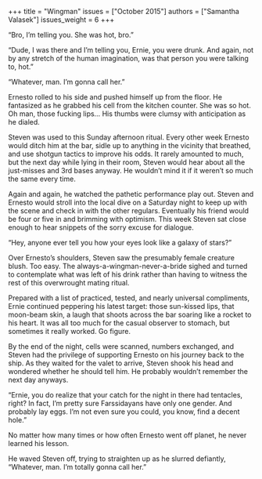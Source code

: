 +++
title = "Wingman"
issues = ["October 2015"]
authors = ["Samantha Valasek"]
issues_weight = 6
+++

“Bro, I’m telling you. She was hot, bro.”

“Dude, I was there and I’m telling you, Ernie, you were drunk. And again, not by any stretch of the human imagination, was that person you were talking to, hot.”

“Whatever, man. I’m gonna call her.”

Ernesto rolled to his side and pushed himself up from the floor. He fantasized as he grabbed his cell from the kitchen counter. She was so hot. Oh man, those fucking lips… His thumbs were clumsy with anticipation as he dialed.

Steven was used to this Sunday afternoon ritual. Every other week Ernesto would ditch him at the bar, sidle up to anything in the vicinity that breathed, and use shotgun tactics to improve his odds. It rarely amounted to much, but the next day while lying in their room, Steven would hear about all the just-misses and 3rd bases anyway. He wouldn’t mind it if it weren’t so much the same every time.

Again and again, he watched the pathetic performance play out. Steven and Ernesto would stroll into the local dive on a Saturday night to keep up with the scene and check in with the other regulars. Eventually his friend would be four or five in and brimming with optimism. This week Steven sat close enough to hear snippets of the sorry excuse for dialogue.

“Hey, anyone ever tell you how your eyes look like a galaxy of stars?”

Over Ernesto’s shoulders, Steven saw the presumably female creature blush. Too easy. The always-a-wingman-never-a-bride sighed and turned to contemplate what was left of his drink rather than having to witness the rest of this overwrought mating ritual.

Prepared with a list of practiced, tested, and nearly universal compliments, Ernie continued peppering his latest target: those sun-kissed lips, that moon-beam skin, a laugh that shoots across the bar soaring like a rocket to his heart. It was all too much for the casual observer to stomach, but sometimes it really worked. Go figure.

By the end of the night, cells were scanned, numbers exchanged, and Steven had the privilege of supporting Ernesto on his journey back to the ship. As they waited for the valet to arrive, Steven shook his head and wondered whether he should tell him. He probably wouldn’t remember the next day anyways.

“Ernie, you do realize that your catch for the night in there had tentacles, right? In fact, I’m pretty sure Farssidayans have only one gender. And probably lay eggs. I’m not even sure you could, you know, find a decent hole.”

No matter how many times or how often Ernesto went off planet, he never learned his lesson.

He waved Steven off, trying to straighten up as he slurred defiantly, “Whatever, man. I’m totally gonna call her.”
